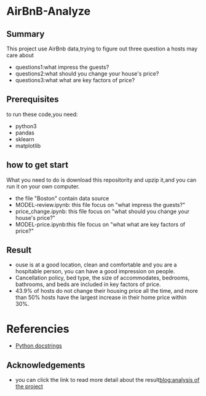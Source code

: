 # AirBnB-Analyze
## Summary
This project use AirBnb data,trying to figure out three question a hosts may care about
- questions1:what impress the guests?
- questions2:what should you change your house's price?
- questions3:what what are key factors of price?


## Prerequisites
to run these code,you need:
- python3
- pandas
- sklearn
- matplotlib
## how to get start
What you need to do is download this repositority and upzip it,and you can run it on your own computer.
- the file "Boston" contain data source
- MODEL-review.ipynb: this file focus on "what impress the guests?"
- price_change.ipynb: this file focus on "what should you change your house's price?"
- MODEL-price.ipynb:this file focus on "what what are key factors of price?"

## Result
- ouse is at a good location, clean and comfortable and you are a hospitable person, you can have a good impression on people.
- Cancellation policy, bed type, the size of accommodates, bedrooms, bathrooms, and beds are included in key factors of price.
- 43.9% of hosts do not change their housing price all the time, and more than 50% hosts have the largest increase in their home price within 30%.

# Referencies
- [Python docstrings](https://www.python.org/dev/peps/pep-0257/)

## Acknowledgements
- you can click the link to read more detail about the result[blog:analysis of the project](https://medium.com/@minghao668/three-things-you-need-to-know-before-you-become-an-airbnb-host-29ed15fe557c)